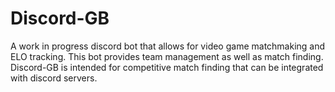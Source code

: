 # Discord-GB

A work in progress discord bot that allows for video game matchmaking and ELO tracking. 
This bot provides team management as well as match finding. Discord-GB is intended for 
competitive match finding that can be integrated with discord servers.
